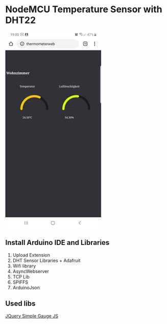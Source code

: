 # NodeMCU Temperature Sensor with DHT22

![Screenshot](img/smartphone_screenshot_small.jpg)

## Install Arduino IDE and Libraries

1. Upload Extension
2. DHT Sensor Libraries + Adafruit
3. Wifi library
4. AsyncWebserver
5. TCP Lib
6. SPIFFS
7. ArduinoJson

## Used libs

[JQuery Simple Gauge JS](https://www.jqueryscript.net/chart-graph/progress-gauge-simplegauge.html)
